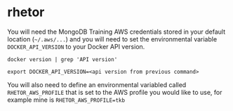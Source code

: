 # rhetor

You will need the MongoDB Training AWS credentials stored in your default location (`~/.aws/...`) and you will need to set the
environmental variable `DOCKER_API_VERSION` to your Docker API version.

`docker version | grep 'API version'`

`export DOCKER_API_VERSION=<api version from previous command>`

You will also need to define an environmental variabled called `RHETOR_AWS_PROFILE` that is set to the AWS profile you would like to use,
for example mine is `RHETOR_AWS_PROFILE=tkb`
